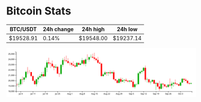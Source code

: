 # Bitcoin Stats

BTC/USDT|24h change|24h high|24h low|
|---|---|---|---|
|$19528.91|0.14%|$19548.00|$19237.14|

<img src="./chart.svg">

